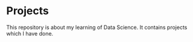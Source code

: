 # Projects
This repository is about my learning of Data Science. It contains projects which I have done.
